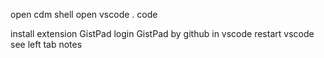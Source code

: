 open cdm shell
open vscode
. code

install extension GistPad
login GistPad by github in vscode
restart vscode
see left tab notes

